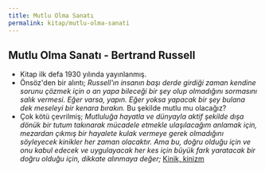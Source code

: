 ```yaml
---
title: Mutlu Olma Sanatı
permalink: kitap/mutlu-olma-sanati
---
```


## Mutlu Olma Sanatı - Bertrand Russell

- Kitap ilk defa 1930 yılında yayınlanmış.
- Önsöz'den bir alıntı; _Russell'ın insanın başı derde girdiği zaman kendine sorunu çözmek için o an yapa  bileceği bir şey olup olmadığını sormasını salık vermesi. Eğer varsa, yapın. Eğer yoksa yapacak bir şey bulana dek meseleyi bir kenara bırakın._ Bu şekilde mutlu mu olacağız?
- Çok kötü çevrilmiş; _Mutluluğa hayatla ve dünyayla aktif şekilde dışa dönük bir tutum takınarak mücadele etmekle ulaşılacağım anlamak için, mezardan çıkmış bir hayalete kulak vermeye gerek olmadığını söyleyecek kinikler her zaman olacaktır. Ama bu, doğru olduğu için ve onu kabul edecek ve uygulayacak her  kes için büyük fark yaratacak bir doğru olduğu için, dikkate alınmaya değer;_ [Kinik, kinizm](https://tr.wikipedia.org/wiki/Kinizm)
